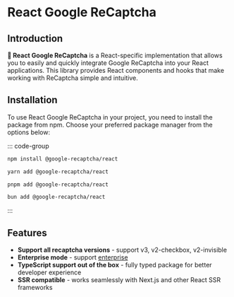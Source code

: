 # React Google ReCaptcha

## Introduction

**🔑 React Google ReCaptcha** is a React-specific implementation that allows you to easily and quickly integrate Google ReCaptcha into your React applications. This library provides React components and hooks that make working with ReCaptcha simple and intuitive.

## Installation

To use React Google ReCaptcha in your project, you need to install the package from npm. Choose your preferred package manager from the options below:

::: code-group

```bash [npm]
npm install @google-recaptcha/react
```

```bash [yarn]
yarn add @google-recaptcha/react
```

```bash [pnpm]
pnpm add @google-recaptcha/react
```

```bash [bun]
bun add @google-recaptcha/react
```

:::

## Features

- **Support all recaptcha versions** - support v3, v2-checkbox, v2-invisible
- **Enterprise mode** - support [enterprise](https://cloud.google.com/recaptcha-enterprise/docs/overview)
- **TypeScript support out of the box** - fully typed package for better developer experience
- **SSR compatible** - works seamlessly with Next.js and other React SSR frameworks
